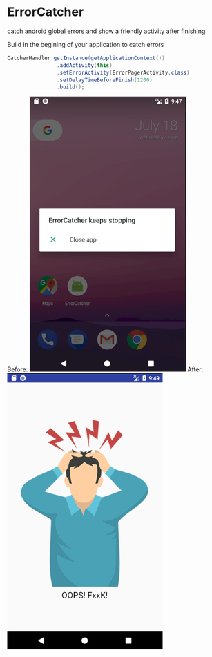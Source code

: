 # ErrorCatcher
catch android global errors and show a friendly activity after finishing

Build in the begining of your application to catch errors
```Java
CatcherHandler.getInstance(getApplicationContext())
                .addActivity(this)
                .setErrorActivity(ErrorPagerActivity.class)
                .setDelayTimeBeforeFinish(1200)
                .build();
```
Before:
![](https://github.com/Shuyun6/ErrorCatcher/blob/master/before.png)
After:
![](https://github.com/Shuyun6/ErrorCatcher/blob/master/after.png)

